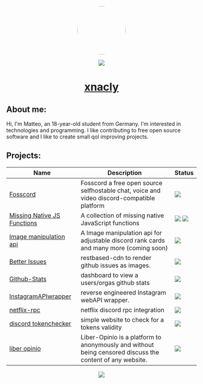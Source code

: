 <p align="center">
  <img style="border-radius: 100px" width="128" height="128" src="https://avatars.githubusercontent.com/u/47723417?v=4"/>
</p>
<p align="center">
  <img src="https://komarev.com/ghpvc/?username=xnacly&&style=flat-square"/>
</p>

<h1 align="center"><a href="https://xnacly.me/"> xnacly</a> </h1>

<h2> About me:</h2>

Hi, I'm Matteo, an 18-year-old student from Germany. I'm interested in technologies and programming. I like contributing
to free open source software and I like to create small qol improving projects.

<h2> Projects:</h2>

<table>
	<thead>
		<tr>
		<th>Name</th>
		<th>Description</th>
		<th>Status</th>
		</tr>
	</thead>
	<tbody>
		<tr>
			<td><a href="https://github.com/fosscord/fosscord">Fosscord</a></td>
			<td>Fosscord a free open source selfhostable chat, voice and video discord-compatible platform</td>
			<td>
				<img src="https://img.shields.io/github/stars/fosscord/fosscord">
			</td>
		</tr>
    <tr>
			<td>
				<a href="https://github.com/Flam3rboy/missing-native-JS-functions">Missing Native JS Functions</a></td>
			<td>
				A collection of missing native JavaScript functions
			</td>
			<td>
				<img src="https://img.shields.io/github/languages/top/flam3rboy/missing-native-JS-functions?color=2d7389">
				<img src="https://img.shields.io/npm/dt/missing-native-js-functions">
			</td>
		</tr>
    <tr>
			<td>
				<a href="https://github.com/x127f/image-manipulation-api">
				Image manipulation api
				</a>
			</td>
			<td>A Image manipulation api for adjustable discord rank cards and many more (coming soon)</td>
			<td>
				<img src="https://img.shields.io/github/languages/top/x127f/image-manipulation-api?color=2d7389">
			</td>
		</tr>
    <tr>
			<td>
				<a href="https://github.com/xNaCly/better-issues">
				Better Issues
				</a>
			</td>
			<td>restbased-cdn to render github issues as images.</td>
			<td>
				<img src="https://img.shields.io/github/languages/top/xNaCly/better-issues?color=2d7389">
			</td>
		</tr>
    <tr>
			<td>
				<a href="https://github.com/xNaCly/github-stats">
				Github-Stats
				</a>
			</td>
			<td>dashboard to view a users/orgas github stats</td>
			<td>
				<img src="https://img.shields.io/github/languages/top/xNaCly/github-stats?color=2d7389">
			</td>
		</tr>
    <tr>
			<td>
				<a href="https://github.com/xNaCly/InstagramAPIwrapper">
        InstagramAPIwrapper
				</a>
			</td>
			<td>reverse engineered Instagram webAPI wrapper.</td>
			<td>
				<img src="https://img.shields.io/github/languages/top/xNaCly/InstagramAPIwrapper?color=2d7389">
			</td>
		</tr>
    <tr>
			<td>
				<a href="https://github.com/xNaCly/netflix-rpc">
        netflix-rpc
				</a>
			</td>
			<td>netflix discord rpc integration</td>
			<td>
				<img src="https://img.shields.io/github/languages/top/xNaCly/netflix-rpc?color=2d7389">
			</td>
		</tr>
    <tr>
			<td>
				<a href="https://github.com/xNaCly/tokenchecker-website">
        discord tokenchecker
				</a>
			</td>
			<td>simple website to check for a tokens validity </td>
			<td>
				<img src="https://img.shields.io/github/languages/top/xNaCly/tokenchecker-website?color=2d7389">
			</td>
		</tr>
    <tr>
			<td>
				<a href="https://github.com/x127f/liber-opinio">
        liber opinio
				</a>
			</td>
			<td>Liber-Opinio is a platform to anonymously and without being censored discuss the content of any website.</td>
			<td>
				<img src="https://img.shields.io/github/languages/top/x127f/liber-opinio?color=2d7389">
			</td>
		</tr>
  </tbody>
</table>

<p align="center">
  <img src="https://metrics.lecoq.io/xnacly?template=classic&languages=1&activity=1&achievements=1&languages.limit=8&languages.colors=github&languages.threshold=0%25&activity.limit=5&activity.days=14&activity.filter=all&activity.visibility=all&activity.timestamps=false&achievements.threshold=C&achievements.secrets=true&achievements.limit=0&config.timezone=Europe%2FBerlin"/>
</p>
